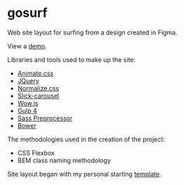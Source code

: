 # gosurf
<p>Web site layout for surfing from a design created in Figma.</p>

<p>View a <a href="https://igor-muram.github.io/gosurf/index.html" target="_blank">demo</a>.</p>

<p>Libraries and tools used to make up the site:</p>

<ul>
	<li><a href="https://daneden.github.io/animate.css/" target="_blank">Animate.css</a></li>
	<li><a href="https://jquery.com" target="_blank">JQuery</a></li>
	<li><a href="https://necolas.github.io/normalize.css/" target="_blank">Normalize.css</a></li>
	<li><a href="https://kenwheeler.github.io/slick/" target="_blank">Slick-carousel</a></li>
	<li><a href="https://wowjs.uk" target="_blank">Wow.js</a></li>
	<li><a href="https://gulpjs.com" target="_blank">Gulp 4</a></li>
	<li><a href="https://sass-scss.ru" target="_blank">Sass Preprocessor</a></li>
	<li><a href="https://bower.io" target="_blank">Bower</a></li>
</ul>

<p>The methodologies used in the creation of the project:</p>

<ul>
	<li>CSS Flexbox</li>
	<li>BEM class naming methodology</li>
</ul>

<p>Site layout began with my personal starting <a href="https://igor-muram.github.io/webtemplate/index.html" target="_blank">template</a>.</p>
